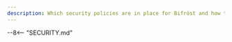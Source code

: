 ```yaml
---
description: Which security policies are in place for Bifröst and how to deal with potential security issues?
---
```


--8<-- "SECURITY.md"

